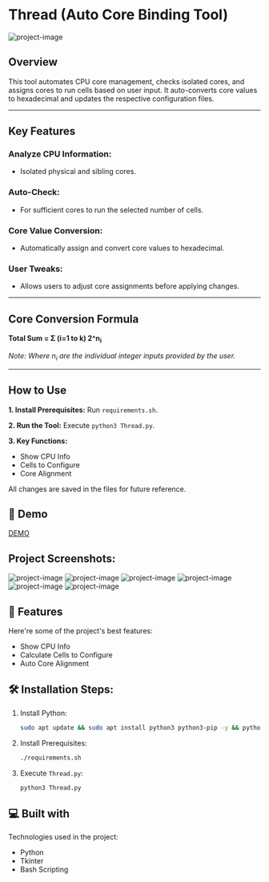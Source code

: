 # Thread (Auto Core Binding Tool)

![project-image](https://raw.githubusercontent.com/upendraguptaoffice/Thread/main/Thread.png)

## Overview
This tool automates CPU core management, checks isolated cores, and assigns cores to run cells based on user input. It auto-converts core values to hexadecimal and updates the respective configuration files.

---

## Key Features

### Analyze CPU Information:
- Isolated physical and sibling cores.

### Auto-Check:
- For sufficient cores to run the selected number of cells.

### Core Value Conversion:
- Automatically assign and convert core values to hexadecimal.

### User Tweaks:
- Allows users to adjust core assignments before applying changes.

---

## Core Conversion Formula

**Total Sum = Σ (i=1 to k) 2^n<sub>i</sub>**

*Note: Where n<sub>i</sub> are the individual integer inputs provided by the user.*

---

## How to Use

**1. Install Prerequisites:**
Run `requirements.sh`.

**2. Run the Tool:**
Execute `python3 Thread.py`.

**3. Key Functions:**
- Show CPU Info
- Cells to Configure
- Core Alignment

All changes are saved in the files for future reference.

## 🚀 Demo

[DEMO](https://youtu.be/xV7hNoxn2n4)

## Project Screenshots:

![project-image](https://raw.githubusercontent.com/upendraguptaoffice/Thread/main/Screenshot/Thread_SS_1.png)
![project-image](https://raw.githubusercontent.com/upendraguptaoffice/Thread/main/Screenshot/Thread_SS_2.png)
![project-image](https://raw.githubusercontent.com/upendraguptaoffice/Thread/main/Screenshot/Thread_SS_3.png)
![project-image](https://raw.githubusercontent.com/upendraguptaoffice/Thread/main/Screenshot/Thread_SS_4.png)
![project-image](https://raw.githubusercontent.com/upendraguptaoffice/Thread/main/Screenshot/Thread_SS_5.png)
![project-image](https://raw.githubusercontent.com/upendraguptaoffice/Thread/main/Screenshot/Thread_SS_6.png)


## 🧐 Features

Here're some of the project's best features:
- Show CPU Info
- Calculate Cells to Configure
- Auto Core Alignment

## 🛠️ Installation Steps:

1. Install Python:

    ```bash
    sudo apt update && sudo apt install python3 python3-pip -y && python3 --version && pip3 --version
    ```

2. Install Prerequisites:

    ```bash
    ./requirements.sh
    ```

3. Execute `Thread.py`:

    ```bash
    python3 Thread.py
    ```

## 💻 Built with

Technologies used in the project:
- Python
- Tkinter
- Bash Scripting
